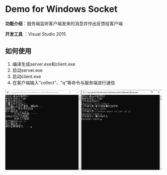 # Demo for Windows Socket

**功能介绍**：服务端监听客户端发来的消息并作出反馈给客户端

**开发工具** ：Visual Studio 2015

## 如何使用

1. 编译生成server.exe和client.exe
2. 启动server.exe
3. 启动client.exe
4. 在客户端输入“collect”、“q"等命令与服务端进行通信

![](images/example.jpg)

